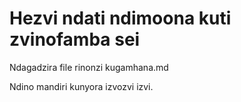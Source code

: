 # Hezvi ndati ndimoona kuti zvinofamba sei

Ndagadzira file rinonzi kugamhana.md

Ndino mandiri kunyora izvozvi izvi.


